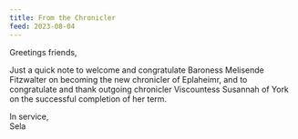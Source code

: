 ```yaml
---
title: From the Chronicler
feed: 2023-08-04
---
```


Greetings friends,

Just a quick note to welcome and congratulate Baroness Melisende Fitzwalter on becoming the new chronicler of Eplaheimr, and to
congratulate and thank outgoing chronicler Viscountess Susannah of York on the successful completion of her term.

In service,  
Sela